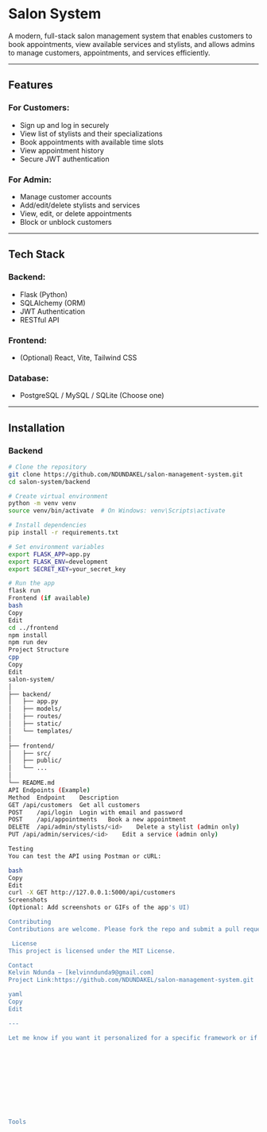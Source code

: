 # Salon System

A modern, full-stack salon management system that enables customers to book appointments, view available services and stylists, and allows admins to manage customers, appointments, and services efficiently.

---

## Features

### For Customers:
- Sign up and log in securely
- View list of stylists and their specializations
- Book appointments with available time slots
- View appointment history
- Secure JWT authentication

### For Admin:
- Manage customer accounts
- Add/edit/delete stylists and services
- View, edit, or delete appointments
- Block or unblock customers

---

## Tech Stack

### Backend:
- Flask (Python)
- SQLAlchemy (ORM)
- JWT Authentication
- RESTful API

### Frontend:
- (Optional) React, Vite, Tailwind CSS

### Database:
- PostgreSQL / MySQL / SQLite (Choose one)

---

## Installation

### Backend

```bash
# Clone the repository
git clone https://github.com/NDUNDAKEL/salon-management-system.git
cd salon-system/backend

# Create virtual environment
python -m venv venv
source venv/bin/activate  # On Windows: venv\Scripts\activate

# Install dependencies
pip install -r requirements.txt

# Set environment variables
export FLASK_APP=app.py
export FLASK_ENV=development
export SECRET_KEY=your_secret_key

# Run the app
flask run
Frontend (if available)
bash
Copy
Edit
cd ../frontend
npm install
npm run dev
Project Structure
cpp
Copy
Edit
salon-system/
│
├── backend/
│   ├── app.py
│   ├── models/
│   ├── routes/
│   ├── static/
│   └── templates/
│
├── frontend/
│   ├── src/
│   ├── public/
│   └── ...
│
└── README.md
API Endpoints (Example)
Method	Endpoint	Description
GET	/api/customers	Get all customers
POST	/api/login	Login with email and password
POST	/api/appointments	Book a new appointment
DELETE	/api/admin/stylists/<id>	Delete a stylist (admin only)
PUT	/api/admin/services/<id>	Edit a service (admin only)

Testing
You can test the API using Postman or cURL:

bash
Copy
Edit
curl -X GET http://127.0.0.1:5000/api/customers
Screenshots
(Optional: Add screenshots or GIFs of the app's UI)

Contributing
Contributions are welcome. Please fork the repo and submit a pull request.

 License
This project is licensed under the MIT License.

Contact
Kelvin Ndunda – [kelvinndunda9@gmail.com]
Project Link:https://github.com/NDUNDAKEL/salon-management-system.git

yaml
Copy
Edit

---

Let me know if you want it personalized for a specific framework or if you want to include example `.env` settings or Postman collection links.











Tools


